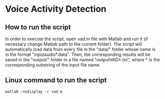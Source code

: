 # Voice Activity Detection

## How to run the script
In order to execute the script, open vad.m file with Matlab and run it (if necessary change Matlab path to the
current folder). The script will automatically load data from every file in the "data/" folder whose name is in
the format "inputaudio*.data". Then, the corresponding results will be saved in the "output/" folder in a file
named "outputVAD*.txt", where * is the corresponding substring of the input file name.

## Linux command to run the script
```
matlab -nodisplay -r vad.m
```